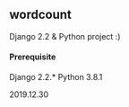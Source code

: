 ## wordcount
Django 2.2 & Python project :)

#### Prerequisite
Django 2.2.*
Python 3.8.1


2019.12.30